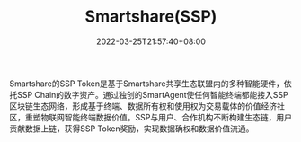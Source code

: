 ﻿---
weight: 
title: "Smartshare(SSP)"
description: "Smartshare的SSP Token是基于Smartshare共享生态联盟内的多种智能硬件，依托SSP Chain的数字资产"
date: 2022-03-25T21:57:40+08:00
lastmod: 2022-03-25T16:45:40+08:00
draft: false
authors: ["Metabd"]
featuredImage: "smartsharessp.webp"
link: ""
tags: ["数字代币","Smartshare(SSP)"]
categories: ["navigation"]
navigation: ["数字代币"]
lightgallery: true
toc: true
pinned: false
recommend: false
recommend1: false
---
Smartshare的SSP Token是基于Smartshare共享生态联盟内的多种智能硬件，依托SSP Chain的数字资产。通过独创的SmartAgent使任何智能终端都能接入SSP区块链生态网络，形成基于终端、数据所有权和使用权为交易载体的价值经济社区，重塑物联网智能终端数据价值。SSP与用户、合作机构不断构建生态链，用户贡献数据上链，获得SSP Token奖励，实现数据确权和数据价值流通。
